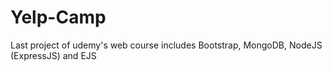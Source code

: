 # Yelp-Camp
Last project of udemy's web course includes Bootstrap, MongoDB, NodeJS (ExpressJS) and EJS
